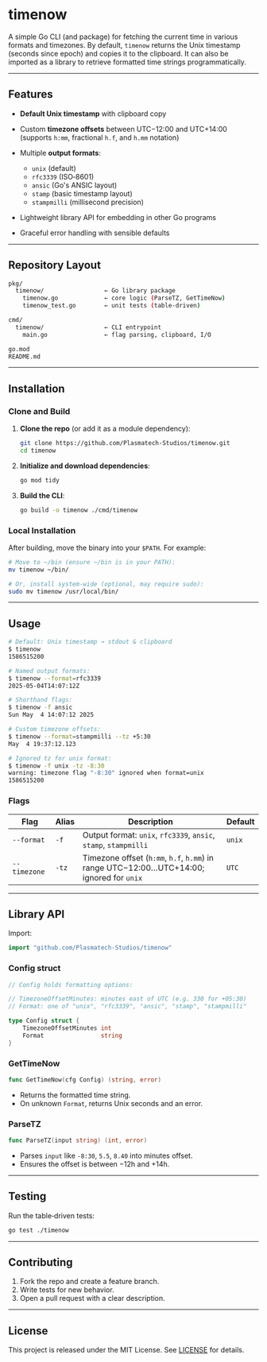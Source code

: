 # timenow

A simple Go CLI (and package) for fetching the current time in various formats and timezones. By default, `timenow` returns the Unix timestamp (seconds since epoch) and copies it to the clipboard. It can also be imported as a library to retrieve formatted time strings programmatically.

---

## Features

* **Default Unix timestamp** with clipboard copy
* Custom **timezone offsets** between UTC−12:00 and UTC+14:00 (supports `h:mm`, fractional `h.f`, and `h.mm` notation)
* Multiple **output formats**:

  * `unix` (default)
  * `rfc3339` (ISO‑8601)
  * `ansic` (Go's ANSIC layout)
  * `stamp` (basic timestamp layout)
  * `stampmilli` (millisecond precision)
* Lightweight library API for embedding in other Go programs
* Graceful error handling with sensible defaults

---

## Repository Layout

```bash
pkg/
  timenow/                 ← Go library package
    timenow.go             ← core logic (ParseTZ, GetTimeNow)
    timenow_test.go        ← unit tests (table-driven)

cmd/
  timenow/                 ← CLI entrypoint
    main.go                ← flag parsing, clipboard, I/O

go.mod
README.md
```

---

## Installation

### Clone and Build

1. **Clone the repo** (or add it as a module dependency):

   ```bash
   git clone https://github.com/Plasmatech-Studios/timenow.git
   cd timenow
   ```
2. **Initialize and download dependencies**:

   ```bash
   go mod tidy
   ```
3. **Build the CLI**:

   ```bash
   go build -o timenow ./cmd/timenow
   ```

### Local Installation

After building, move the binary into your `$PATH`. For example:

```bash
# Move to ~/bin (ensure ~/bin is in your PATH):
mv timenow ~/bin/

# Or, install system-wide (optional, may require sudo):
sudo mv timenow /usr/local/bin/
```

---

## Usage

```bash
# Default: Unix timestamp → stdout & clipboard
$ timenow
1586515200

# Named output formats:
$ timenow --format=rfc3339
2025-05-04T14:07:12Z

# Shorthand flags:
$ timenow -f ansic
Sun May  4 14:07:12 2025

# Custom timezone offsets:
$ timenow --format=stampmilli --tz +5:30
May  4 19:37:12.123

# Ignored tz for unix format:
$ timenow -f unix -tz -8:30
warning: timezone flag "-8:30" ignored when format=unix
1586515200
```

### Flags

| Flag         | Alias | Description                                                                              | Default |
| ------------ | ----- | ---------------------------------------------------------------------------------------- | ------- |
| `--format`   | `-f`  | Output format: `unix`, `rfc3339`, `ansic`, `stamp`, `stampmilli`                         | `unix`  |
| `--timezone` | `-tz` | Timezone offset (`h:mm`, `h.f`, `h.mm`) in range UTC−12:00…UTC+14:00; ignored for `unix` | `UTC`   |

---

## Library API

Import:

```go
import "github.com/Plasmatech-Studios/timenow"
```

### Config struct

```go
// Config holds formatting options:

// TimezoneOffsetMinutes: minutes east of UTC (e.g. 330 for +05:30)
// Format: one of "unix", "rfc3339", "ansic", "stamp", "stampmilli"

type Config struct {
    TimezoneOffsetMinutes int
    Format                string
}
```

### GetTimeNow

```go
func GetTimeNow(cfg Config) (string, error)
```

* Returns the formatted time string.
* On unknown `Format`, returns Unix seconds and an error.

### ParseTZ

```go
func ParseTZ(input string) (int, error)
```

* Parses `input` like `-8:30`, `5.5`, `8.40` into minutes offset.
* Ensures the offset is between −12h and +14h.

---

## Testing

Run the table‑driven tests:

```bash
go test ./timenow
```

---

## Contributing

1. Fork the repo and create a feature branch.
2. Write tests for new behavior.
3. Open a pull request with a clear description.

---

## License

This project is released under the MIT License. See [LICENSE](LICENSE) for details.
